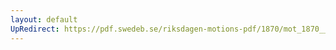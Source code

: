 ```yaml
---
layout: default
UpRedirect: https://pdf.swedeb.se/riksdagen-motions-pdf/1870/mot_1870__ak__00040/mot_1870__ak__00040_001.pdf
---
```

